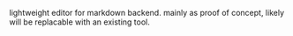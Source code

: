 lightweight editor for markdown backend. mainly as proof of concept, likely will be replacable with an existing tool.